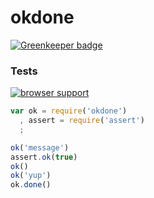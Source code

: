 # okdone

[![Greenkeeper badge](https://badges.greenkeeper.io/mikeal/okdone.svg)](https://greenkeeper.io/)

### Tests

[![browser support](https://ci.testling.com/mikeal/okdone.png)](https://ci.testling.com/mikeal/okdone)

```javascript
var ok = require('okdone')
  , assert = require('assert')
  ;

ok('message')
assert.ok(true)
ok()
ok('yup')
ok.done()
```